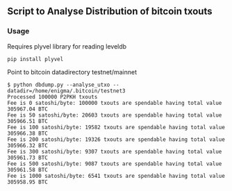 ## Script to Analyse Distribution of bitcoin txouts

### Usage


Requires plyvel library for reading leveldb
```
pip install plyvel
```


Point to bitcoin datadirectory testnet/mainnet

```
$ python dbdump.py --analyse_utxo --datadir=/home/enigma/.bitcoin/testnet3
Processed 100000 P2PKH txouts
Fee is 0 satoshi/byte: 100000 txouts are spendable having total value 305967.04 BTC
Fee is 50 satoshi/byte: 20603 txouts are spendable having total value 305966.51 BTC
Fee is 100 satoshi/byte: 19582 txouts are spendable having total value 305966.38 BTC
Fee is 200 satoshi/byte: 19326 txouts are spendable having total value 305966.32 BTC
Fee is 300 satoshi/byte: 9307 txouts are spendable having total value 305961.73 BTC
Fee is 500 satoshi/byte: 9087 txouts are spendable having total value 305961.58 BTC
Fee is 1000 satoshi/byte: 6541 txouts are spendable having total value 305958.95 BTC
```
